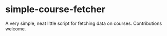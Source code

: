 # simple-course-fetcher
A very simple, neat little script for fetching data on courses. Contributions welcome.
